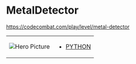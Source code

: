 # MetalDetector 

https://codecombat.com/play/level/metal-detector
<table>
<tr>
<td>

![Hero Picture](hero.png?raw=true "Hero Picture")

</td>
<td>
<ul>
<li>

[PYTHON](MetalDetector.py)

</li>
</td>
</tr>
<table>
